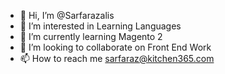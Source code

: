 - 👋 Hi, I’m @Sarfarazalis
- 👀 I’m interested in Learning Languages
- 🌱 I’m currently learning Magento 2
- 💞️ I’m looking to collaborate on Front End Work
- 📫 How to reach me sarfaraz@kitchen365.com

<!---
Sarfarazalis/Sarfarazalis is a ✨ special ✨ repository because its `README.md` (this file) appears on your GitHub profile.
You can click the Preview link to take a look at your changes.
--->
